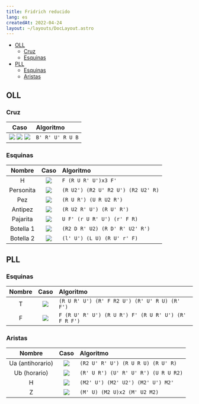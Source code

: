 ```yaml
---
title: Fridrich reducido
lang: es
createdAt: 2022-04-24
layout: ~/layouts/DocLayout.astro
---
```


- [OLL](#oll)
  - [Cruz](#cruz)
  - [Esquinas](#esquinas)
- [PLL](#pll)
  - [Esquinas](#esquinas-1)
  - [Aristas](#aristas)

## OLL

### Cruz

|                                                   Caso                                                   | Algoritmo        |
| :------------------------------------------------------------------------------------------------------: | :--------------- |
| ![](/images/fridrich/oll-punto.png) ![](/images/fridrich/oll-l.png)  ![](/images/fridrich/oll-linea.png) | `B' R' U' R U B` |


### Esquinas

|  Nombre   |                  Caso                   | Algoritmo                          |
| :-------: | :-------------------------------------: | :--------------------------------- |
|     H     |     ![](/images/fridrich/oll-h.png)     | `F (R U R' U')x3 F'`               |
| Personita |  ![](/images/fridrich/oll-persona.png)  | `(R U2') (R2 U' R2 U') (R2 U2' R)` |
|    Pez    |    ![](/images/fridrich/oll-pez.png)    | `(R U R') (U R U2 R')`             |
|  Antipez  |  ![](/images/fridrich/oll-antipez.png)  | `(R U2 R' U') (R U' R')`           |
| Pajarita  | ![](/images/fridrich/oll-pajarita.png)  | `U F' (r U R' U') (r' F R)`        |
| Botella 1 | ![](/images/fridrich/oll-botella-1.png) | `(R2 D R' U2) (R D' R' U2' R')`    |
| Botella 2 | ![](/images/fridrich/oll-botella-2.png) | `(l' U') (L U) (R U' r' F)`        |



## PLL

### Esquinas

| Nombre |              Caso               | Algoritmo                                            |
| :----: | :-----------------------------: | :--------------------------------------------------- |
|   T    | ![](/images/fridrich/pll-t.png) | `(R U R' U') (R' F R2 U') (R' U' R U) (R' F')`       |
|   F    | ![](/images/fridrich/pll-f.png) | `F (R U' R' U') (R U R') F' (R U R' U') (R' F R F')` |

### Aristas

|      Nombre      |               Caso               | Algoritmo                            |
| :--------------: | :------------------------------: | :----------------------------------- |
| Ua (antihorario) | ![](/images/fridrich/pll-ua.png) | `(R2 U' R' U') (R U R U) (R U' R)`   |
|   Ub (horario)   | ![](/images/fridrich/pll-ub.png) | `(R' U R') (U' R' U' R') (U R U R2)` |
|        H         | ![](/images/fridrich/pll-h.png)  | `(M2' U') (M2' U2') (M2' U') M2'`    |
|        Z         | ![](/images/fridrich/pll-z.png)  | `(M' U) (M2 U)x2 (M' U2 M2)`         |
